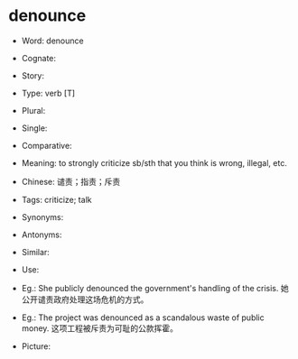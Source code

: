 # denounce

- Word: denounce
- Cognate: 
- Story: 

- Type: verb [T]
- Plural: 
- Single: 
- Comparative: 
- Meaning: to strongly criticize sb/sth that you think is wrong, illegal, etc.
- Chinese: 谴责；指责；斥责
- Tags: criticize; talk
- Synonyms: 
- Antonyms: 
- Similar: 
- Use: 
- Eg.: She publicly denounced the government's handling of the crisis. 她公开谴责政府处理这场危机的方式。
- Eg.: The project was denounced as a scandalous waste of public money. 这项工程被斥责为可耻的公款挥霍。
- Picture: 

